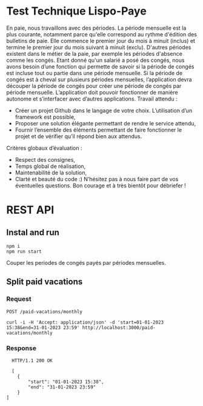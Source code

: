# Test Technique Lispo-Paye

En paie, nous travaillons avec des périodes.
La période mensuelle est la plus courante, notamment parce qu'elle correspond au
rythme d'édition des bulletins de paie.
Elle commence le premier jour du mois à minuit (inclus) et termine le premier jour
du mois suivant à minuit (exclu).
D'autres périodes existent dans le métier de la paie, par exemple les périodes
d'absence comme les congés.
Etant donné qu'un salarié a posé des congés, nous avons besoin d’une fonction qui
permette de savoir si la période de congés est incluse tout ou partie dans une
période mensuelle.
Si la période de congés est à cheval sur plusieurs périodes mensuelles,
l’application devra découper la période de congés pour créer une période de congés
par période mensuelle.
L’application doit pouvoir fonctionner de manière autonome et s’interfacer avec
d’autres applications.
Travail attendu :
- Créer un projet Github dans le langage de votre choix. L’utilisation d’un
framework est possible,
- Proposer une solution élégante permettant de rendre le service attendu,
- Fournir l’ensemble des éléments permettant de faire fonctionner le projet et
de vérifier qu’il répond bien aux attendus.

Critères globaux d’évaluation :
- Respect des consignes,
- Temps global de réalisation,
- Maintenabilité de la solution,
- Clarté et beauté du code :)
N’hésitez pas à nous faire part de vos éventuelles questions.
Bon courage et à très bientôt pour débriefer !

# **REST API**

## Instal and run 

    npm i
    npm run start

Couper les periodes de congés payés par périodes mensuelles.

## Split paid vacations
### **Request**

`POST /paid-vacations/monthly`

    curl -i -H 'Accept: application/json' -d 'start=01-01-2023 15:38&end=31-01-2023 23:59' http://localhost:3000/paid-vacations/monthly

### **Response**
    
      HTTP/1.1 200 OK
    
      [
        {
            "start": "01-01-2023 15:38",
            "end": "31-01-2023 23:59"
        }
    ]

